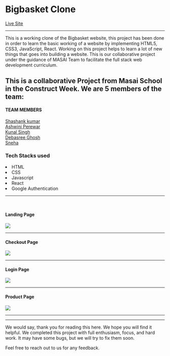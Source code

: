 <h1>Bigbasket Clone</h1> 
<a href="https://bigbasketclonemasai.netlify.app/">Live Site</a>
<hr>
<p>This is a working clone of the Bigbasket website, this project has been done in order to learn the basic working of a website by implementing HTML5, CSS3, JavaScript, React. Working on this project helps to learn a lot of new things that goes into building a website. This is our collaborative project under the guidance of MASAI Team to facilitate the full stack web development curriculum.</p>
<h2>This is a collaborative Project from Masai School in the Construct Week. We are 5 members of the team:</h2>
<h4>TEAM MEMBERS</h4>

<a href="https://github.com/shashankkumarP">Shashank kumar</a>
<br>
<a href="https://github.com/AshwiniPerewar">Ashwini Perewar</a>
<br>
<a href="https://github.com/kunalpratapsinghh">Kunal Singh</a>
<br>
<a href="https://github.com/Debasree-3031999">Debasree Ghosh</a>
<br>
<a href="https://github.com/Sneha052022">Sneha</a>
<br>

<h3>Tech Stacks used </h3>

<li>HTML</li>

<li>CSS</li>

<li>Javascript</li>

<li>React</li>


<li>Google Authentication</li>
<hr><br>



<h4>Landing Page</h4>

<img src="https://user-images.githubusercontent.com/101600585/193629348-fc71d2d0-dd2b-43e9-b6bb-8a5758b68894.png"/> 
<hr>
<h4>Checkout Page</h4>
<img src="https://user-images.githubusercontent.com/101600585/193629538-a0338e96-1f8a-4ee6-a302-68bb7b3358eb.png"/><hr>
<h4>Login Page</h4>
<img src="https://user-images.githubusercontent.com/101600585/193629450-c0bcb232-fa19-4076-9a6a-45c08479cf07.png"/><hr>
<h4>Product Page</h4>
<img src="https://user-images.githubusercontent.com/101600585/193631319-61a68dbb-56b6-42f0-8efe-c3b272098f61.png"/><hr>

<hr>
We would say, thank you for reading this here. We hope you will find it helpful. We completed this project with full enthusiasm, focus, and hard work. It may have some bugs, but we will try to fix them soon.

Feel free to reach out to us for any feedback.
